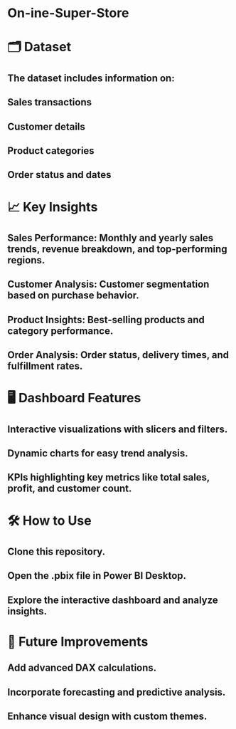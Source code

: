 # On-ine-Super-Store
# 🗂️ Dataset

## The dataset includes information on:
## Sales transactions
## Customer details
## Product categories
## Order status and dates

# 📈 Key Insights

## Sales Performance: Monthly and yearly sales trends, revenue breakdown, and top-performing regions.
## Customer Analysis: Customer segmentation based on purchase behavior.
## Product Insights: Best-selling products and category performance.
## Order Analysis: Order status, delivery times, and fulfillment rates.

# 🖥️ Dashboard Features

## Interactive visualizations with slicers and filters.
## Dynamic charts for easy trend analysis.
## KPIs highlighting key metrics like total sales, profit, and customer count.

# 🛠️ How to Use

## Clone this repository.
## Open the .pbix file in Power BI Desktop.
## Explore the interactive dashboard and analyze insights.

# 🚀 Future Improvements

## Add advanced DAX calculations.
## Incorporate forecasting and predictive analysis.
## Enhance visual design with custom themes.
